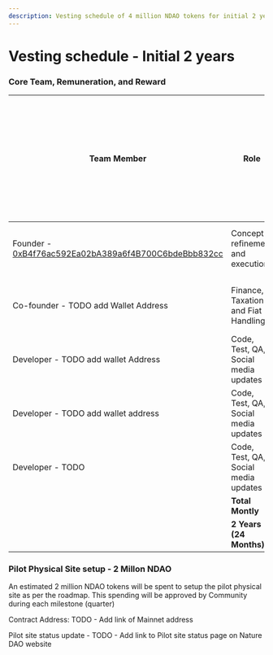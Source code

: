 ```yaml
---
description: Vesting schedule of 4 million NDAO tokens for initial 2 year
---
```


# Vesting schedule - Initial 2 years

### Core Team, Remuneration, and Reward&#x20;



| Team Member                                                                                                                        | Role                                          | NDAO Remuneration transfered every month from community treasury contract to team members personal wallet |                                     |
| ---------------------------------------------------------------------------------------------------------------------------------- | --------------------------------------------- | --------------------------------------------------------------------------------------------------------- | ----------------------------------- |
| Founder - [0xB4f76ac592Ea02bA389a6f4B700C6bdeBbb832cc](https://polygonscan.com/address/0xB4f76ac592Ea02bA389a6f4B700C6bdeBbb832cc) | Concept refinement and execution              | 33,000                                                                                                    | TODO - Add personal wallet address  |
|                                                                                                                                    |                                               |                                                                                                           |                                     |
| Co-founder - TODO add Wallet Address                                                                                               | Finance,  Taxation and Fiat Handling          | 20,000                                                                                                    | TODO - Add personal wallet address  |
| Developer - TODO add wallet Address                                                                                                | Code, Test, QA, Social media updates          | 10,000                                                                                                    | TODO - Add personal wallet address  |
| Developer - TODO add wallet address                                                                                                | Code, Test, QA, Social media updates          | 10,000                                                                                                    | TODO - Add personal wallet address  |
| Developer - TODO                                                                                                                   | Code, Test, QA, Social media updates          | 10,000                                                                                                    |                                     |
|                                                                                                                                    |                              **Total Montly** | **83,000**                                                                                                |                                     |
|                                                                                                                                    |              **2 Years (24 Months)**          | **1,992,000**                                                                                             |                                     |

### Pilot Physical Site setup - 2 Millon NDAO

An estimated 2 million NDAO tokens will be spent to setup the pilot physical site as per the roadmap. This spending will be approved by Community during each milestone (quarter)

Contract Address: TODO - Add link of Mainnet address

Pilot site status update - TODO - Add link to Pilot site status page on Nature DAO website

